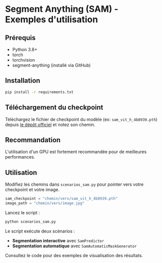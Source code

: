 # Segment Anything (SAM) - Exemples d'utilisation

## Prérequis

- Python 3.8+
- torch
- torchvision
- segment-anything (installé via GitHub)

## Installation

```bash
pip install -r requirements.txt
```

## Téléchargement du checkpoint

Téléchargez le fichier de checkpoint du modèle (ex: `sam_vit_h_4b8939.pth`) depuis [le dépôt officiel](https://github.com/facebookresearch/segment-anything#model-checkpoints) et notez son chemin.

## Recommandation

L'utilisation d'un GPU est fortement recommandée pour de meilleures performances.

## Utilisation

Modifiez les chemins dans `scenarios_sam.py` pour pointer vers votre checkpoint et votre image.

```python
sam_checkpoint = "chemin/vers/sam_vit_h_4b8939.pth"
image_path = "chemin/vers/image.jpg"
```

Lancez le script :

```bash
python scenarios_sam.py
```

Le script exécute deux scénarios :
- **Segmentation interactive** avec `SamPredictor`
- **Segmentation automatique** avec `SamAutomaticMaskGenerator`

Consultez le code pour des exemples de visualisation des résultats.
